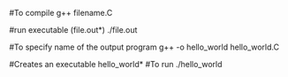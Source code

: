 #To compile 
g++ filename.C 

#run executable (file.out*) 
./file.out

#To specify name of the output program 
g++ -o hello_world hello_world.C

#Creates an executable hello_world*
#To run 
./hello_world




